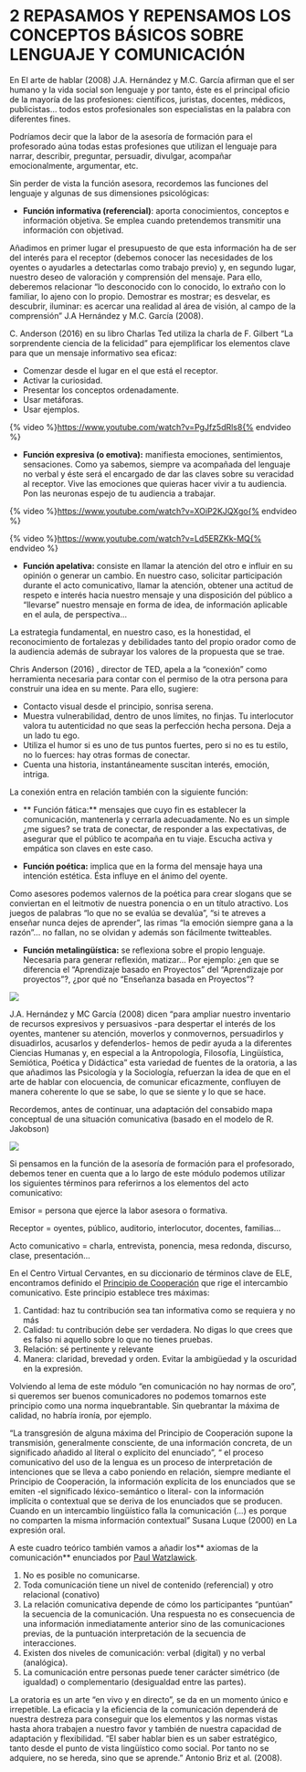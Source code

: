 # 2 REPASAMOS Y REPENSAMOS LOS CONCEPTOS BÁSICOS SOBRE LENGUAJE Y COMUNICACIÓN 

En El arte de hablar (2008) J.A. Hernández y M.C. García afirman que el ser humano  y la vida social son lenguaje y por tanto, éste es el principal oficio de la mayoría de las profesiones: científicos, juristas, docentes, médicos, publicistas… todos estos profesionales son especialistas en la palabra con diferentes fines.

Podríamos decir que la labor de la asesoría de formación para el profesorado aúna todas estas profesiones que utilizan el lenguaje para narrar, describir, preguntar, persuadir, divulgar, acompañar emocionalmente, argumentar, etc.

Sin perder de vista la función asesora, recordemos las funciones del lenguaje y algunas de sus dimensiones psicológicas:

*   **Función informativa (referencial)**: aporta conocimientos, conceptos e información objetiva. Se emplea cuando pretendemos transmitir una información con objetivad.

Añadimos en primer lugar el presupuesto de que esta información ha de ser del interés para el receptor (debemos conocer las necesidades de los oyentes o ayudarles a detectarlas como trabajo previo) y, en segundo lugar, nuestro deseo de valoración y comprensión del mensaje. Para ello, deberemos relacionar “lo desconocido con lo conocido, lo extraño con lo familiar, lo ajeno con lo propio. Demostrar es mostrar; es desvelar, es descubrir, iluminar: es acercar una realidad al área de visión, al campo de la comprensión” J.A Hernández y M.C. García (2008).

C. Anderson (2016) en su libro Charlas Ted utiliza la charla de F. Gilbert “La sorprendente ciencia de la felicidad” para ejemplificar los elementos clave para que un mensaje informativo sea eficaz:

*   Comenzar desde el lugar en el que está el receptor.
*   Activar la curiosidad.
*   Presentar los conceptos ordenadamente.
*   Usar metáforas.
*   Usar ejemplos.

{% video %}https://www.youtube.com/watch?v=PgJfz5dRls8{% endvideo %}

*   **Función expresiva (o emotiva):** manifiesta emociones, sentimientos, sensaciones. Como ya sabemos, siempre va acompañada del lenguaje no verbal y éste será el encargado de dar las claves sobre su veracidad al receptor. Vive las emociones que quieras hacer vivir a tu audiencia. Pon las neuronas espejo de tu audiencia a trabajar.

{% video %}https://www.youtube.com/watch?v=XOiP2KJQXgo{% endvideo %}

{% video %}https://www.youtube.com/watch?v=Ld5ERZKk-MQ{% endvideo %}

*   **Función apelativa:** consiste en llamar la atención del otro e influir en su opinión o generar un cambio. En nuestro caso, solicitar participación durante el acto comunicativo, llamar la atención,  obtener una actitud de respeto e interés hacia nuestro mensaje y una disposición del público a “llevarse” nuestro mensaje en forma de idea, de información aplicable en el aula, de perspectiva...

La estrategia fundamental, en nuestro caso, es la honestidad, el reconocimiento de fortalezas y debilidades tanto del propio orador como de la audiencia además de subrayar los valores de la propuesta que se trae.

Chris Anderson (2016) , director de TED, apela a la “conexión” como  herramienta necesaria para contar con el permiso de la otra persona para construir una idea en su mente. Para ello, sugiere:

*   Contacto visual desde el principio, sonrisa serena.
*   Muestra vulnerabilidad, dentro de unos límites, no finjas. Tu interlocutor valora tu autenticidad no que seas la perfección hecha persona. Deja a un lado tu ego.
*   Utiliza el humor si es uno de tus puntos fuertes, pero si no  es tu estilo, no lo fuerces: hay otras formas de conectar.
*   Cuenta una historia, instantáneamente suscitan interés, emoción, intriga.

La conexión  entra en relación también con la siguiente función:

*  ** Función fática:** mensajes que cuyo fin es establecer la comunicación,  mantenerla y cerrarla adecuadamente. No es un simple ¿me sigues? se trata de conectar, de responder a las expectativas, de asegurar que el público te acompaña en tu viaje. Escucha activa y empática son claves en este caso.

*   **Función poética:** implica que en la forma del mensaje haya una intención estética. Ésta influye en el ánimo del oyente.

Como asesores podemos valernos de la poética para crear slogans que se conviertan en el leitmotiv de nuestra ponencia o en un título atractivo. Los juegos de palabras “lo que no se evalúa se devalúa”, “si te atreves a enseñar nunca dejes de aprender”, las rimas “la emoción siempre gana a la razón”... no fallan, no se olvidan y además son fácilmente twitteables.

*   **Función metalingüística:** se reflexiona sobre el propio lenguaje. Necesaria para generar reflexión, matizar... Por ejemplo: ¿en que se diferencia el “Aprendizaje basado en Proyectos” del “Aprendizaje por proyectos”?, ¿por qué no “Enseñanza basada en Proyectos”?

![](/images/image11.png)

J.A. Hernández y MC García (2008) dicen “para ampliar nuestro inventario de recursos expresivos y persuasivos -para despertar el interés de los oyentes, mantener su atención, moverlos y conmovernos, persuadirlos y disuadirlos, acusarlos y defenderlos- hemos de pedir ayuda a la diferentes Ciencias Humanas y, en especial a la Antropología, Filosofía, Lingüística, Semiótica, Poética y Didáctica”  esta variedad de fuentes de la oratoria, a las que añadimos las Psicología y la Sociología,  refuerzan la idea de que en el arte de hablar con elocuencia, de comunicar eficazmente, confluyen de manera coherente lo que se sabe, lo que se siente y lo que se hace.

Recordemos, antes de continuar, una adaptación del consabido mapa conceptual de una situación comunicativa (basado en el modelo de R. Jakobson)

![](/images/image1.jpg)

Si pensamos en la función de la asesoría de formación para el profesorado, debemos tener en cuenta que a lo largo de este módulo podemos utilizar los siguientes términos para referirnos a los elementos del acto comunicativo:

Emisor =  persona que ejerce la labor asesora o formativa.

Receptor = oyentes, público, auditorio, interlocutor, docentes, familias...

Acto comunicativo = charla, entrevista, ponencia, mesa redonda, discurso, clase, presentación…

En el Centro Virtual Cervantes, en su diccionario de términos clave de ELE, encontramos definido el [Principio de Cooperación](https://www.google.com/url?q=https://cvc.cervantes.es/ensenanza/biblioteca_ele/diccio_ele/diccionario/principiocooperacion.htm&sa=D&ust=1516789737979000&usg=AFQjCNEnnBRzKQimZbUbmnWos71aRIf22Q) que rige el intercambio comunicativo. Este principio establece tres máximas:


1.  Cantidad: haz tu contribución sea tan informativa como se requiera y no más
2.  Calidad: tu contribución debe ser verdadera. No digas lo que crees que es falso ni aquello sobre lo que no tienes pruebas.
3.  Relación: sé pertinente y relevante
4.  Manera: claridad, brevedad y orden. Evitar la ambigüedad y la oscuridad en la expresión.

Volviendo al lema de este módulo “en comunicación no hay normas de oro”, si queremos ser buenos comunicadores no podemos tomarnos este principio como una norma inquebrantable. Sin quebrantar la máxima de calidad, no habría ironía, por ejemplo.

“La transgresión de alguna máxima del Principio de Cooperación supone la transmisión, generalmente consciente, de una información concreta, de un significado añadido al literal o explícito del enunciado”, “ el proceso comunicativo del uso de la lengua es un proceso de interpretación de intenciones que se lleva a cabo poniendo en relación, siempre mediante el Principio de Cooperación, la información explícita de los enunciados que se emiten -el significado léxico-semántico o literal- con la información implícita o contextual que se deriva de los enunciados que se producen. Cuando en un intercambio lingüístico falla la comunicación (...) es porque no comparten la misma información contextual” Susana Luque (2000) en La expresión oral.

A este cuadro teórico también vamos a añadir los** axiomas de la comunicación** enunciados por [Paul Watzlawick](https://www.google.com/url?q=https://es.wikipedia.org/wiki/Paul_Watzlawick&sa=D&ust=1516789737982000&usg=AFQjCNGU0c0W4IfMv7b4Xvkq2NFPjcod5Q).

1.  No es posible no comunicarse.
2.  Toda comunicación tiene un nivel de contenido (referencial) y otro relacional (conativo)
3.  La relación comunicativa depende de cómo los participantes “puntúan” la secuencia de la comunicación. Una respuesta no es consecuencia de una información inmediatamente anterior sino de las comunicaciones previas, de la puntuación  interpretación de la secuencia de interacciones.
4.  Existen dos niveles de comunicación: verbal (digital) y no verbal (analógica).
5.  La comunicación entre personas puede tener carácter simétrico (de igualdad) o complementario (desigualdad entre las partes).

La oratoria es un arte “en vivo y en directo”, se da en un momento único e irrepetible. La eficacia y la eficiencia de la comunicación dependerá de nuestra destreza para conseguir que los elementos y las normas vistas hasta ahora trabajen a nuestro favor y también de nuestra capacidad de adaptación y flexibilidad.  “El saber hablar bien es un saber estratégico, tanto desde el punto de vista lingüístico como social. Por tanto no se adquiere, no se hereda, sino que se aprende.” Antonio Briz et al. (2008).